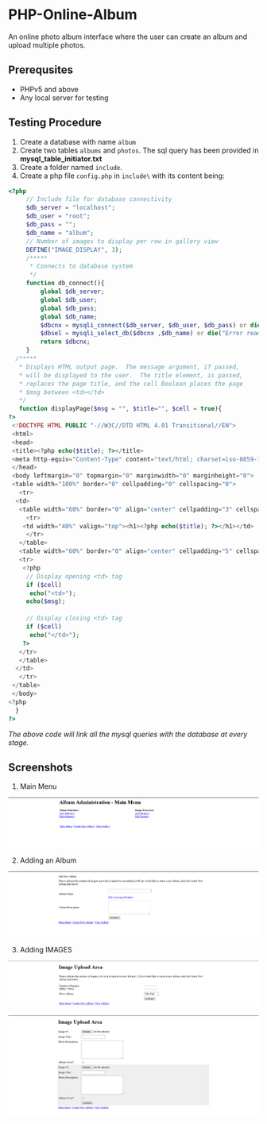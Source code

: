 # PHP-Online-Album
An online photo album interface where the user can create an album and upload multiple photos.

## Prerequsites

* PHPv5 and above
* Any local server for testing

## Testing Procedure

1. Create a database with name `album`
2. Create two tables `albums` and `photos`. The sql query has been provided in **mysql_table_initiator.txt**
3. Create a folder named `include`.
4. Create a php file `config.php` in `include\` with its content being:

```php
<?php
     // Include file for database connectivity
     $db_server = "localhost";
     $db_user = "root";
     $db_pass = "";
     $db_name = "album";
     // Number of images to display per row in gallery view     
     DEFINE("IMAGE_DISPLAY", 3);
     /*****
      * Connects to database system
      */
     function db_connect(){
         global $db_server;
         global $db_user;
         global $db_pass;
         global $db_name;
         $dbcnx = mysqli_connect($db_server, $db_user, $db_pass) or die("Error connecting to database: " . mysqli_error($dbcnx));
         $dbsel = mysqli_select_db($dbcnx ,$db_name) or die("Error reading from database table: " . mysqli_error($dbcnx));
         return $dbcnx;
     }
  /*****
   * Displays HTML output page.  The message argument, if passed, 
   * will be displayed to the user.  The title element, is passed,                    
   * replaces the page title, and the cell Boolean places the page 
   * $msg between <td></td>
   */  
   function displayPage($msg = "", $title="", $cell = true){
?>
 <!DOCTYPE HTML PUBLIC "-//W3C//DTD HTML 4.01 Transitional//EN">
 <html>
 <head>
 <title><?php echo($title); ?></title>
 <meta http-equiv="Content-Type" content="text/html; charset=iso-8859-1">
 </head>
 <body leftmargin="0" topmargin="0" marginwidth="0" marginheight="0">
 <table width="100%" border="0" cellpadding="0" cellspacing="0">
   <tr>
  <td>
   <table width="60%" border="0" align="center" cellpadding="3" cellspacing="0">
     <tr>
    <td width="40%" valign="top"><h1><?php echo($title); ?></h1></td>
     </tr>
   </table>
   <table width="60%" border="0" align="center" cellpadding="5" cellspacing="0">
   <tr>
    <?php
     // Display opening <td> tag
     if ($cell)
      echo("<td>");
     echo($msg);
     
     // Display closing <td> tag
     if ($cell)
      echo("</td>");   
    ?>
   </tr>
   </table>
  </td>
   </tr>
 </table>
 </body>
<?php
  }       
?>
```
*The above code will link all the mysql queries with the database at every stage.*

## Screenshots

1. Main Menu

![MAIN MENU](ss_1.PNG)

2. Adding an Album

![ADDING ALBUMS](ss_2.PNG)

3. Adding IMAGES

![ADDING IMAGES](ss_3.PNG)

![ADDING IMAGES](ss_4.PNG)


